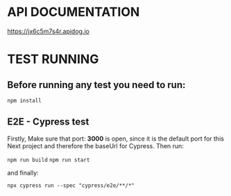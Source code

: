 
# API DOCUMENTATION

https://jx6c5m7s4r.apidog.io

# TEST RUNNING

## Before running any test you need to run:
`npm install`

## E2E - Cypress test

Firstly, Make sure that port: **3000** is open, since it is the default port for this Next project and therefore the baseUrl for Cypress.
Then run:

`npm run build`
`npm run start`

and finally:

`npx cypress run --spec "cypress/e2e/**/*"`



